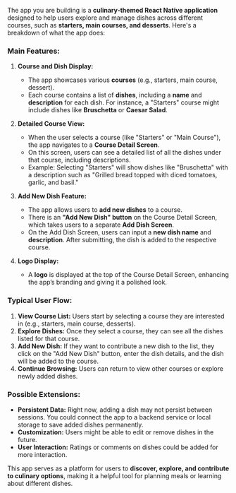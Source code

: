 The app you are building is a **culinary-themed React Native application** designed to help users explore and manage dishes across different courses, such as **starters, main courses, and desserts**. Here's a breakdown of what the app does:

### Main Features:

1. **Course and Dish Display:**
   - The app showcases various **courses** (e.g., starters, main course, dessert).
   - Each course contains a list of **dishes**, including a **name** and **description** for each dish. For instance, a "Starters" course might include dishes like **Bruschetta** or **Caesar Salad**.

2. **Detailed Course View:**
   - When the user selects a course (like "Starters" or "Main Course"), the app navigates to a **Course Detail Screen**.
   - On this screen, users can see a detailed list of all the dishes under that course, including descriptions.
   - Example: Selecting "Starters" will show dishes like "Bruschetta" with a description such as "Grilled bread topped with diced tomatoes, garlic, and basil."

3. **Add New Dish Feature:**
   - The app allows users to **add new dishes** to a course.
   - There is an **"Add New Dish" button** on the Course Detail Screen, which takes users to a separate **Add Dish Screen**.
   - On the Add Dish Screen, users can input a **new dish name** and **description**. After submitting, the dish is added to the respective course.
   
4. **Logo Display:**
   - A **logo** is displayed at the top of the Course Detail Screen, enhancing the app’s branding and giving it a polished look.

### Typical User Flow:
1. **View Course List:** Users start by selecting a course they are interested in (e.g., starters, main course, desserts).
2. **Explore Dishes:** Once they select a course, they can see all the dishes listed for that course.
3. **Add New Dish:** If they want to contribute a new dish to the list, they click on the "Add New Dish" button, enter the dish details, and the dish will be added to the course.
4. **Continue Browsing:** Users can return to view other courses or explore newly added dishes.

### Possible Extensions:
- **Persistent Data:** Right now, adding a dish may not persist between sessions. You could connect the app to a backend service or local storage to save added dishes permanently.
- **Customization:** Users might be able to edit or remove dishes in the future.
- **User Interaction:** Ratings or comments on dishes could be added for more interaction.

This app serves as a platform for users to **discover, explore, and contribute to culinary options**, making it a helpful tool for planning meals or learning about different dishes.
